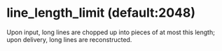 # line_length_limit (default:2048) 

 Upon input, long lines are chopped up into pieces of at most
this length; upon delivery, long lines are reconstructed.  


